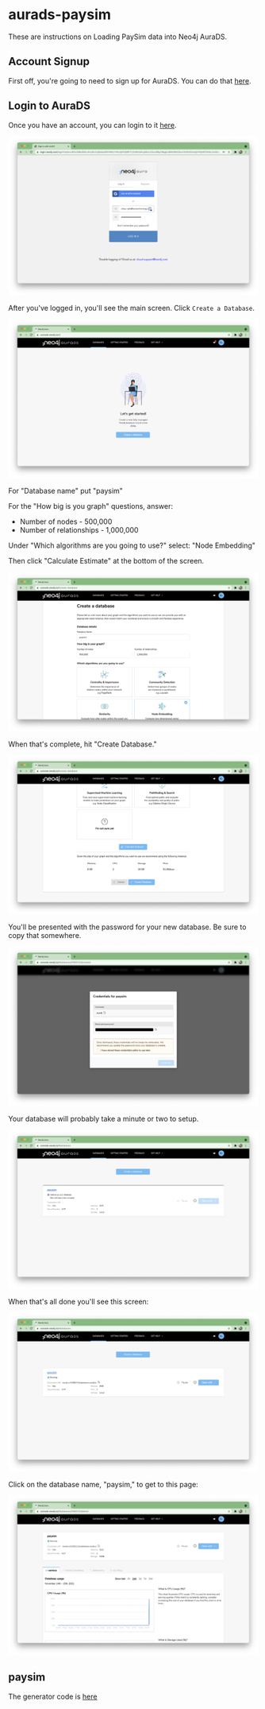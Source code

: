 # aurads-paysim
These are instructions on Loading PaySim data into Neo4j AuraDS.

## Account Signup
First off, you're going to need to sign up for AuraDS.  You can do that [here](https://neo4j.com/cloud/graph-data-science/).

## Login to AuraDS
Once you have an account, you can login to it [here](https://console.neo4j.io/).

![](./images/1%20-%20login.png)

After you've logged in, you'll see the main screen.  Click `Create a Database`.

![](./images/2%20-%20main.png)


For "Database name" put "paysim"

For the "How big is you graph" questions, answer:
* Number of nodes - 500,000
* Number of relationships - 1,000,000

Under "Which algorithms are you going to use?" select: "Node Embedding"

Then click "Calculate Estimate" at the bottom of the screen.  

![](./images/3%20-%20estimate.png)

When that's complete, hit "Create Database."

![](./images/4%20-%20create.png)

You'll be presented with the password for your new database.  Be sure to copy that somewhere.

![](./images/5%20-%20password.png)

Your database will probably take a minute or two to setup.

![](./images/6%20-%20wait.png)

When that's all done you'll see this screen:

![](./images/7%20-%20ready.png)

Click on the database name, "paysim," to get to this page:

![](./images/8%20-%20detail.png)


## paysim

The generator code is [here](https://github.com/voutilad/PaySim-demo)
